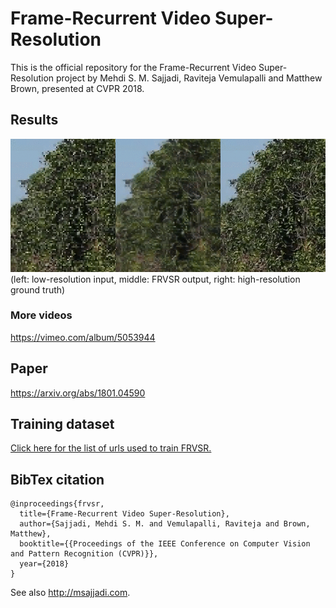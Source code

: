 # Frame-Recurrent Video Super-Resolution

This is the official repository for the Frame-Recurrent Video Super-Resolution project by Mehdi S. M. Sajjadi, Raviteja Vemulapalli and Matthew Brown, presented at CVPR 2018.


## Results
![demo](demo.gif)
(left: low-resolution input, middle: FRVSR output, right: high-resolution ground truth)

### More videos
<https://vimeo.com/album/5053944>

## Paper
<https://arxiv.org/abs/1801.04590>

## Training dataset
[Click here for the list of urls used to train FRVSR.](dataset_train.txt)

## BibTex citation
```
@inproceedings{frvsr,
  title={Frame-Recurrent Video Super-Resolution},
  author={Sajjadi, Mehdi S. M. and Vemulapalli, Raviteja and Brown, Matthew},
  booktitle={{Proceedings of the IEEE Conference on Computer Vision and Pattern Recognition (CVPR)}},
  year={2018}
}
```

See also <http://msajjadi.com>.
